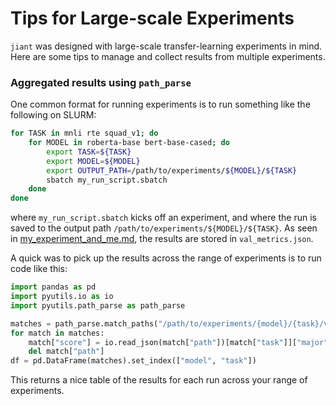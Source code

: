 # Tips for Large-scale Experiments

`jiant` was designed with large-scale transfer-learning experiments in mind. Here are some tips to manage and collect results from multiple experiments. 

### Aggregated results using `path_parse` 

One common format for running experiments is to run something like the following on SLURM: 

```bash
for TASK in mnli rte squad_v1; do
    for MODEL in roberta-base bert-base-cased; do
        export TASK=${TASK}
        export MODEL=${MODEL}
        export OUTPUT_PATH=/path/to/experiments/${MODEL}/${TASK}
        sbatch my_run_script.sbatch
    done
done
```
where `my_run_script.sbatch` kicks off an experiment, and where the run is saved to the output path `/path/to/experiments/${MODEL}/${TASK}`. As seen in [my_experiment_and_me.md](./my_experiment_and_me.md), the results are stored in `val_metrics.json`.

A quick was to pick up the results across the range of experiments is to run code like this:

```python
import pandas as pd
import pyutils.io as io
import pyutils.path_parse as path_parse

matches = path_parse.match_paths("/path/to/experiments/{model}/{task}/val_metrics.json")
for match in matches:
    match["score"] = io.read_json(match["path"])[match["task"]]["major"]
    del match["path"]
df = pd.DataFrame(matches).set_index(["model", "task"])
```

This returns a nice table of the results for each run across your range of experiments.
